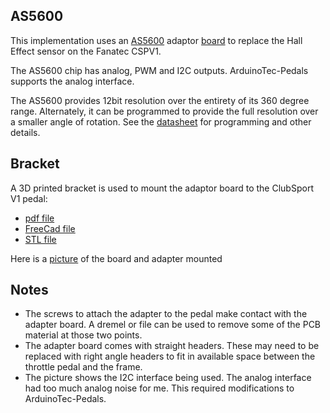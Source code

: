 AS5600
------
This implementation uses an [AS5600](https://ams.com/en/AS5600) adaptor [board](https://ams.com/as5600adapterboard) to replace the Hall Effect sensor on the Fanatec CSPV1.

The AS5600 chip has analog, PWM and I2C outputs.  ArduinoTec-Pedals supports the analog interface.

The AS5600 provides 12bit resolution over the entirety of its 360 degree range.  Alternately, it can be programmed to provide the full resolution over a smaller angle of rotation.  See the [datasheet](https://ams.com/documents/20143/36005/AS5600_DS000365_5-00.pdf) for programming and other details.

Bracket
-------
A 3D printed bracket is used to mount the adaptor board to the ClubSport V1 pedal:

- [pdf file](he_bracket.pdf)
- [FreeCad file](he_bracket.FCStd)
- [STL file](he_bracket.stl)

Here is a [picture](AS5600_mounted.jpg) of the board and adapter mounted

Notes
-----
- The screws to attach the adapter to the pedal make contact with the adapter board.  A dremel or file can be used to remove some of the PCB material at those two points.
- The adapter board comes with straight headers.  These may need to be replaced with right angle headers to fit in available space between the throttle pedal and the frame.
- The picture shows the I2C interface being used.  The analog interface had too much analog noise for me.  This required modifications to ArduinoTec-Pedals.
